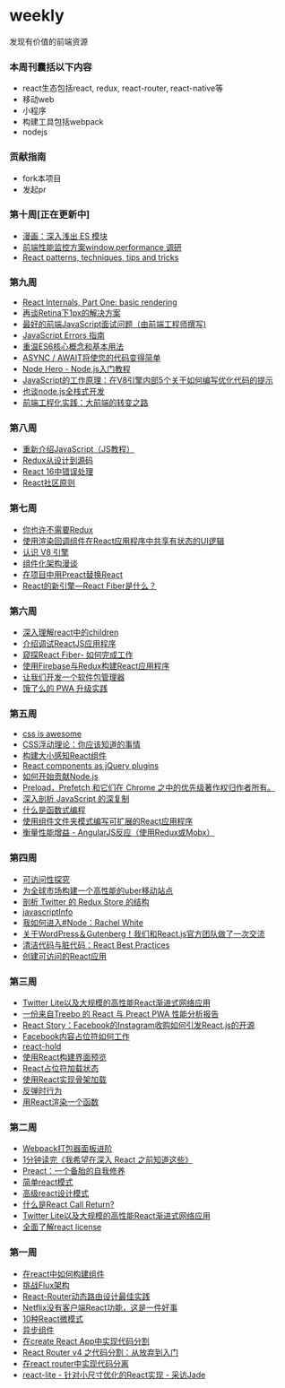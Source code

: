 # weekly
发现有价值的前端资源

### 本周刊囊括以下内容
+ react生态包括react, redux, react-router, react-native等
+ 移动web
+ 小程序
+ 构建工具包括webpack
+ nodejs

### 贡献指南
+ fork本项目
+ 发起pr

### 第十周[正在更新中]
+ [漫画：深入浅出 ES 模块](https://zhuanlan.zhihu.com/p/36358695)
+ [前端性能监控方案window.performance 调研](https://www.cnblogs.com/sunshq/p/5312231.html)
+ [React patterns, techniques, tips and tricks ](https://github.com/vasanthk/react-bits)

### 第九周

+ [React Internals, Part One: basic rendering](http://www.mattgreer.org/articles/react-internals-part-one-basic-rendering/)
+ [再谈Retina下1px的解决方案](http://www.w3cplus.com/css/fix-1px-for-retina.html)
+ [最好的前端JavaScript面试问题（由前端工程师撰写)](https://performancejs.com/post/hde6d32/The-Best-Frontend-JavaScript-Interview-Questions-%28written-by-a-Frontend-Engineer%29)
+ [JavaScript Errors 指南 ](https://github.com/Jocs/jocs.github.io/issues/1)
+ [重温ES6核心概念和基本用法](https://segmentfault.com/a/1190000009885614#articleHeader19)
+ [ASYNC / AWAIT将使您的代码变得简单](https://blog.patricktriest.com/what-is-async-await-why-should-you-care/)
+ [Node Hero - Node.js入门教程](https://blog.risingstack.com/node-hero-tutorial-getting-started-with-node-js/)
+ [JavaScript的工作原理：在V8引擎内部5个关于如何编写优化代码的提示](https://blog.sessionstack.com/how-javascript-works-inside-the-v8-engine-5-tips-on-how-to-write-optimized-code-ac089e62b12e)
+ [也谈node.js全栈式开发](https://www.kancloud.cn/kancloud/midway/48192)
+ [前端工程化实践：大前端的转变之路](https://zhuanlan.zhihu.com/p/28769103)

### 第八周

+ [重新介绍JavaScript（JS教程）](https://developer.mozilla.org/en-US/docs/Web/JavaScript/A_re-introduction_to_JavaScript)
+ [Redux从设计到源码](https://mp.weixin.qq.com/s?__biz=MjM5NjQ5MTI5OA==&mid=2651746564&idx=2&sn=556f491fe29846cdbf0e7dc9a4f6c2fe&chksm=bd12a8498a65215fa0af14657e50c20bf6e012b98573e81a25caa9f69ecdc5771dd4bfa5030c&mpshare=1&scene=1&srcid=0724tLyxFXid9PwWCovv41w9&key=c32c17d7706c6e267eb1ad508d07d16490af3f74d485a1d2af8e0f7d4f4dd8764209a7c0aa9158b3ceaeafe9c9051ed88b355f16fd5670006b71d2ea802c55c588d731b5ec8d0e0119705b71b423ab21&ascene=0&uin=MTAxMTAyODc2NQ%3D%3D&devicetype=iMac+MacBookAir6%2C2+OSX+OSX+10.10.5+build(14F2109)&version=12020110&nettype=WIFI&fontScale=100&pass_ticket=qX13lMwyH2HgckPgoAMEFUd4c21VRjyI9Oe14kSpTEF6G4PWTSCzjwCal1EpwWh7)
+ [React 16中错误处理](https://gist.github.com/gaearon/0f1a7b12640d477d4b9efa79913b3775)
+ [React社区原则](https://reactcommunity.org/)

### 第七周

+ [你也许不需要Redux](https://medium.com/@dan_abramov/you-might-not-need-redux-be46360cf367)
+ [使用渲染回调组件在React应用程序中共享有状态的UI逻辑](https://trevordmiller.com/blog/react-render-callback-components)
+ [认识 V8 引擎](https://zhuanlan.zhihu.com/p/27628685?spm=5176.100239.blogcont122058.16.WABtqs)
+ [组件化架构漫谈](http://www.jianshu.com/p/67a6004f6930)
+ [在项目中用Preact替换React](https://blog.gaya.ninja/articles/replacing-react-with-preact/?utm_source=hashnode.com)
+ [React的新引擎—React Fiber是什么？](https://mp.weixin.qq.com/s/AuwfW1vZeoeBEaioaFELzQ)

### 第六周

+ [深入理解react中的children](http://mxstbr.blog/2017/02/react-children-deepdive/)
+ [介绍调试ReactJS应用程序](https://medium.com/@baphemot/intro-to-debugging-reactjs-applications-67cf7a50b3dd)
+ [窥探React Fiber- 如何完成工作](http://makersden.io/blog/look-inside-fiber/)
+ [使用Firebase与Redux构建React应用程序](https://www.codementor.io/vijayst/using-firebase-with-redux-for-building-a-react-app-du1086puw)
+ [让我们开发一个软件包管理器](https://yarnpkg.com/blog/2017/07/11/lets-dev-a-package-manager/)
+ [饿了么的 PWA 升级实践](https://zhuanlan.zhihu.com/p/27853228)

### 第五周

+ [css is awesome](https://css-tricks.com/css-is-awesome/)
+ [CSS浮动理论：你应该知道的事情](https://www.smashingmagazine.com/2007/05/css-float-theory-things-you-should-know/)
+ [构建大小感知React组件](https://blog.logrocket.com/building-size-aware-react-components-b4c37e7d96e7)
+ [React components as jQuery plugins](https://swizec.com/blog/using-react-in-the-real-world/swizec/6710)
+ [如何开始贡献Node.js](https://nodesource.com/blog/how-to-start-contributing-to-node-js?utm_medium=Social&utm_source=twitter&utm_campaign=social)
+ [Preload，Prefetch 和它们在 Chrome 之中的优先级著作权归作者所有。](http://www.w3cplus.com/performance/reloading/preload-prefetch-and-priorities-in-chrome.html?utm_source=tuicool&utm_medium=referral)
+ [深入剖析 JavaScript 的深复制](http://jerryzou.com/posts/dive-into-deep-clone-in-javascript/)
+ [什么是函数式编程](http://www.lihaoyi.com/post/WhatsFunctionalProgrammingAllAbout.html)
+ [使用组件文件夹模式编写可扩展的React应用程序](https://medium.com/styled-components/component-folder-pattern-ee42df37ec68)
+ [衡量性能增益 - AngularJS反应（使用Redux或Mobx）](https://medium.com/@guptagaruda/measuring-performance-gains-angularjs-to-react-with-redux-or-mobx-fb221517455)

### 第四周

+ [可访问性探究](https://facebook.github.io/react/docs/accessibility.html)
+ [为全球市场构建一个高性能的uber移动站点](https://eng.uber.com/m-uber/)
+ [剖析 Twitter 的 Redux Store 的结构](https://wanqu.co/a/4699/2017-02-18-dissecting-twitters-redux-store-statuscode-medium.html?s=social)
+ [javascriptInfo](https://javascript.info/)
+ [我如何进入#Node：Rachel White](https://medium.com/@nodejs/how-i-got-into-node-rachel-white-913671778acc)
+ [关于WordPress＆Gutenberg！我们和React.js官方团队做了一次交流](https://wpcouple.com/interview-react-team-facebook-wordpress-gutenberg/)
+ [清洁代码与脏代码：React Best Practices](http://americanexpress.io/clean-code-dirty-code/)
+ [创建可访问的React应用](http://simplyaccessible.com/article/react-a11y/)

### 第三周
+ [Twitter Lite以及大规模的高性能React渐进式网络应用](https://div.io/topic/1963)
+ [一份来自Treebo 的 React 与 Preact PWA 性能分析报告](http://www.zcfy.cc/article/a-react-and-preact-progressive-web-app-performance-case-study-treebo-4250.html)
+ [React Story：Facebook的Instagram收购如何引发React.js的开源](https://stackshare.io/posts/the-react-story)
+ [Facebook内容占位符如何工作](https://cloudcannon.com/deconstructions/2014/11/15/facebook-content-placeholder-deconstruction.html)
+ [react-hold](https://github.com/toplan/react-hold)
+ [使用React构建界面预览](http://www.callumhart.com/blog/building-interface-previews-with-react)
+ [React占位符加载状态](http://matthewroach.me/react-placeholder-loading-state/)
+ [使用React实现骨架加载](https://codeburst.io/achieve-skeleton-loading-with-react-a12404678030)
+ [反弹时行为](https://developers.google.com/web/updates/2017/11/overscroll-behavior)
+ [用React渲染一个函数](https://blog.kentcdodds.com/rendering-a-function-with-react-ca3eaf0751e2)

### 第二周
+ [Webpack打包器面板进阶](http://web.jobbole.com/92901/)
+ [1分钟读完《我希望在深入 React 之前知道这些》](https://segmentfault.com/a/1190000011809919)
+ [Preact：一个备胎的自我修养](https://zhuanlan.zhihu.com/p/30796007)
+ [简单react模式](http://lucasmreis.github.io/blog/simple-react-patterns/)
+ [高级react设计模式](https://github.com/leanjscom/advanced-react-patterns)
+ [什么是React Call Return?](https://zhuanlan.zhihu.com/p/30915829)
+ [Twitter Lite以及大规模的高性能React渐进式网络应用](http://blog.csdn.net/neal1991/article/details/70193602)
+ [全面了解react license](https://github.com/ihtml5/weekly/blob/master/react%20license/%E5%85%A8%E9%9D%A2%E4%BA%86%E8%A7%A3react%20license.md)

### 第一周
+ [在react中如何构建组件](https://reallifeprogramming.com/how-to-structure-components-in-react-54fc43e71546)
+ [挑战Flux架构](https://medium.com/@raul.mihaila/challenging-the-flux-architecture-2838152a0f8f)
+ [React-Router动态路由设计最佳实践](https://segmentfault.com/a/1190000011765141)
+ [Netflix没有客户端React功能，这是一件好事](https://jakearchibald.com/2017/netflix-and-react/)
+ [10种React微模式](https://hackernoon.com/10-react-mini-patterns-c1da92f068c5)
+ [异步组件](https://gist.github.com/acdlite/a68433004f9d6b4cbc83b5cc3990c194)
+ [在create React App中实现代码分割](https://serverless-stack.com/chapters/code-splitting-in-create-react-app.html)
+ [React Router v4 之代码分割：从放弃到入门](http://www.wukai.me/2017/09/25/react-router-v4-code-splitting/)
+ [在react router中实现代码分离](https://github.com/ReactTraining/react-router/blob/master/packages/react-router-dom/docs/guides/code-splitting.md)
+ [react-lite - 针对小尺寸优化的React实现 - 采访Jade](https://survivejs.com/blog/react-lite-interview/)



